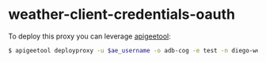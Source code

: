 weather-client-credentials-oauth
======

To deploy this proxy you can leverage [apigeetool](https://www.npmjs.com/package/apigeetool):

```bash
$ apigeetool deployproxy -u $ae_username -o adb-cog -e test -n diego-weather-client-credentials-oauth -d . -p $ae_password
```